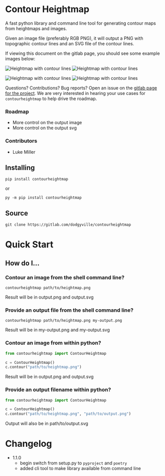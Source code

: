 # Contour Heightmap

A fast python library and command line tool for generating contour maps from heightmaps and images.

Given an image file (preferably RGB PNG), it will output a PNG with topographic contour lines 
and an SVG file of the contour lines.

If viewing this document on the gitlab page, you should see some example images below:

![Heightmap with contour lines](examples/heightmap_500x800.png "Contoured")
![Heightmap with contour lines](examples/heightmap_500x800_contour.png "Contoured")



![Heightmap with contour lines](examples/snowdon.png "Contoured")
![Heightmap with contour lines](examples/snowdon_contour.png "Contoured")


Questions? Contributions? Bug reports? Open an issue on the [gitlab page for the project](https://gitlab.com/dodgyville/contourheightmap).
We are very interested in hearing your use cases for `contourheightmap` to help drive the roadmap.

### Roadmap
* More control on the output image
* More control on the output svg

### Contributors
* Luke Miller

## Installing
```
pip install contourheightmap
```
or
```
py -m pip install contourheightmap
```

## Source

```
git clone https://gitlab.com/dodgyville/contourheightmap
```

# Quick Start

## How do I...

### Contour an image from the shell command line?

`contourheightmap path/to/heightmap.png`

Result will be in output.png and output.svg


### Provide an output file from the shell command line?

`contourheightmap path/to/heightmap.png my-output.png`

Result will be in my-output.png and my-output.svg


### Contour an image from within python?

```python
from contourheightmap import ContourHeightmap

c = ContourHeightmap()
c.contour("path/to/heightmap.png")
```

Result will be in output.png and output.svg


### Provide an output filename within python?
```python
from contourheightmap import ContourHeightmap

c = ContourHeightmap()
c.contour("path/to/heightmap.png", "path/to/output.png")
```

Output will also be in path/to/output.svg


# Changelog

* 1.1.0
    - begin switch from setup.py to `pyproject` and `poetry`
    - added cli tool to make library available from command line